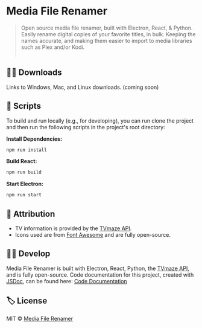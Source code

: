 # Media File Renamer
> Open source media file renamer, built with Electron, React, & Python. Easily rename digital copies of your favorite titles, in bulk. Keeping the names accurate, and making them easier to import to media libraries such as Plex and/or Kodi.<br><br>

## 🐱‍💻 Downloads
Links to Windows, Mac, and Linux downloads. (coming soon)
<br>

## 📜 Scripts
To build and run locally (e.g., for developing), you can run clone the project and then run the following scripts in the project's root directory:

**Install Dependencies:**
```bash
npm run install
```

**Build React:**
```bash
npm run build
```

**Start Electron:**
```bash
npm run start
```

## 🙏 Attribution
* TV information is provided by the [TVmaze API](https://www.tvmaze.com/api).
* Icons used are from [Font Awesome](http://fontawesome.io) and are fully open-source.

## 🐱‍👤 Develop
Media File Renamer is built with Electron, React, Python, the [TVmaze API](https://www.tvmaze.com/api), and is fully open-source. Code documentation for this project, created with [JSDoc](https://github.com/jsdoc/jsdoc), can be found here: [Code Documentation](https://ipzard.github.io/media-file-renamer/)
<br>

## 🏷️ License
MIT © [Media File Renamer](https://github.com/iPzard/media-file-renamer/blob/master/LICENSE)